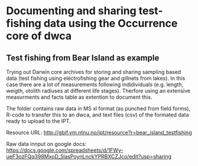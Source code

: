 # Documenting and sharing test-fishing data using the Occurrence core of dwca
## Test fishing from Bear Island as example 

Trying out Darwin core archives for storing and sharing sampling based data (test fishing using electrofishing gear and gillnets from lakes). In this case there are a lot of measurements following indidividuals (e.g. length, weigth, otolith radiuses at different life stages). Therfore using an extensive measurments and facts table as extention to document this.

The folder contains raw data in MS xl format (as punched from field forms), R-code to transfer this to an dwca, and text files (csv) of the formated data ready to upload to the IPT. 

Resource URL: http://gbif.vm.ntnu.no/ipt/resource?r=bear_island_testfishing

Raw data innput on google docs: https://docs.google.com/spreadsheets/d/1FWy-ueF3ozFQq398MxoD_5lasPoynLnckYPRBXCZJco/edit?usp=sharing

